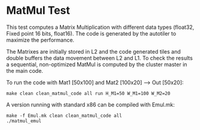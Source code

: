 # MatMul Test

This test computes a Matrix Multiplication with different data types (float32, Fixed point 16 bits, float16). The code is generated by the autotiler to maximize the performance. 

The Matrixes are initially stored in L2 and the code generated tiles and double buffers the data movement between L2 and L1. To check the results a sequential, non-optimized MatMul is computed by the cluster master in the main code.

To run the code with Mat1 [50x100] and Mat2 [100x20] --> Out [50x20]:

	make clean clean_matmul_code all run H_M1=50 W_M1=100 W_M2=20

A version running with standard x86 can be compiled with Emul.mk:

	make -f Emul.mk clean clean_matmul_code all
	./matmul_emul
